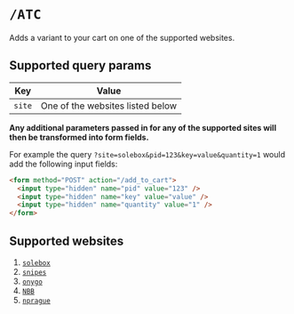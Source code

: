 # `/ATC`

Adds a variant to your cart on one of the supported websites.

## Supported query params

| Key    | Value                            |
| ------ | -------------------------------- |
| `site` | One of the websites listed below |

**Any additional parameters passed in for any of the supported sites will then be transformed into form fields.**

For example the query `?site=solebox&pid=123&key=value&quantity=1` would add the following input fields:

```html
<form method="POST" action="/add_to_cart">
  <input type="hidden" name="pid" value="123" />
  <input type="hidden" name="key" value="value" />
  <input type="hidden" name="quantity" value="1" />
</form>
```

## Supported websites

1. [`solebox`](https://www.solebox.com/)
2. [`snipes`](https://www.snipes.com/)
3. [`onygo`](https://www.onygo.com/)
4. [`NBB`](https://www.notebooksbilliger.de/)
5. [`nprague`](https://www.nprague.cz/)
